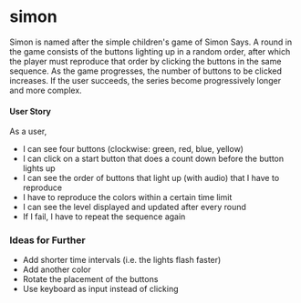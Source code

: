# simon

Simon is named after the simple children's game of Simon Says. A round in the game consists of the buttons lighting up in a random order, after which the player must reproduce that order by clicking the buttons in the same sequence. As the game progresses, the number of buttons to be clicked increases. If the user succeeds, the series become progressively longer and more complex. 

#### User Story
As a user, 
- I can see four buttons (clockwise: green, red, blue, yellow)
- I can click on a start button that does a count down before the button lights up
- I can see the order of buttons that light up (with audio) that I have to reproduce
- I have to reproduce the colors within a certain time limit
- I can see the level displayed and updated after every round
- If I fail, I have to repeat the sequence again

### Ideas for Further
- Add shorter time intervals (i.e. the lights flash faster)
- Add another color
- Rotate the placement of the buttons
- Use keyboard as input instead of clicking